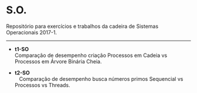 # S.O.

Repositório para exercícios e trabalhos da cadeira de Sistemas Operacionais 2017-1.

------------------------------------------------------------------------------

- <b>t1-SO</b><br/>
    Comparação de desempenho criação Processos em Cadeia vs Processos em Árvore Binária Cheia.
    
- <b>t2-SO</b><br/>
    Comparação de desempenho busca números primos Sequencial vs Processos vs Threads.
